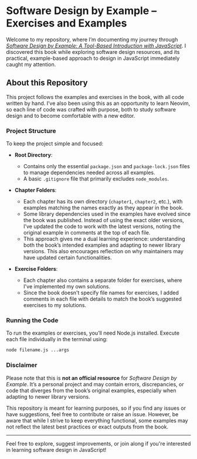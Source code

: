 # Software Design by Example – Exercises and Examples

Welcome to my repository, where I’m documenting my journey through [*Software Design by Example: A Tool-Based Introduction with JavaScript*](https://third-bit.com/sdxjs/). I discovered this book while exploring software design resources, and its practical, example-based approach to design in JavaScript immediately caught my attention.

## About this Repository

This project follows the examples and exercises in the book, with all code written by hand. I’ve also been using this as an opportunity to learn Neovim, so each line of code was crafted with purpose, both to study software design and to become comfortable with a new editor.

### Project Structure

To keep the project simple and focused:

- **Root Directory**:
  - Contains only the essential `package.json` and `package-lock.json` files to manage dependencies needed across all examples.
  - A basic `.gitignore` file that primarily excludes `node_modules`.
  
- **Chapter Folders**:
  - Each chapter has its own directory (`chapter1`, `chapter2`, etc.), with examples matching the names exactly as they appear in the book.
  - Some library dependencies used in the examples have evolved since the book was published. Instead of using the exact older versions, I’ve updated the code to work with the latest versions, noting the original example in comments at the top of each file.
  - This approach gives me a dual learning experience: understanding both the book’s intended examples and adapting to newer library versions. This also encourages reflection on why maintainers may have updated certain functionalities.

- **Exercise Folders**:
  - Each chapter also contains a separate folder for exercises, where I've implemented my own solutions.
  - Since the book doesn't specify file names for exercises, I added comments in each file with details to match the book’s suggested exercises to my solutions.

### Running the Code

To run the examples or exercises, you’ll need Node.js installed. Execute each file individually in the terminal using:

```bash
node filename.js ...args
```

### Disclaimer

Please note that this is **not an official resource** for *Software Design by Example*. It’s a personal project and may contain errors, discrepancies, or code that diverges from the book’s original examples, especially when adapting to newer library versions. 

This repository is meant for learning purposes, so if you find any issues or have suggestions, feel free to contribute or raise an issue. However, be aware that while I strive to keep everything functional, some examples may not reflect the latest best practices or exact outputs from the book.

---

Feel free to explore, suggest improvements, or join along if you're interested in learning software design in JavaScript!